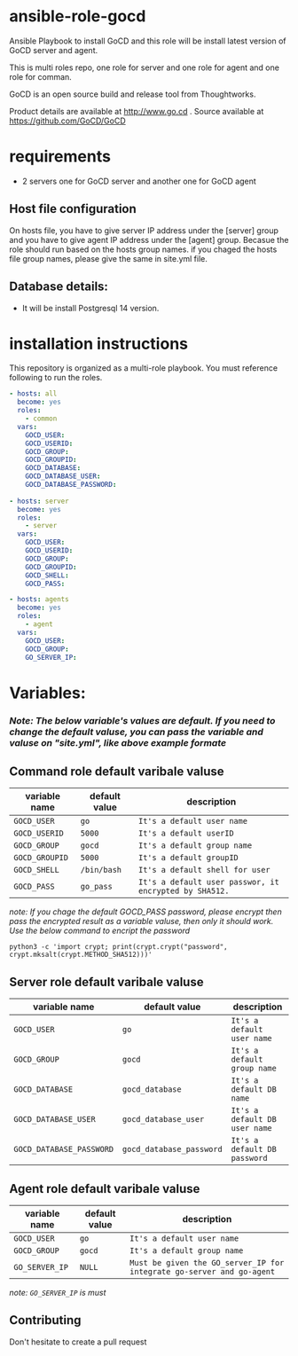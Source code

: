 ansible-role-gocd
=============

Ansible Playbook to install GoCD and this role will be install latest version of GoCD server and agent.

This is multi roles repo, one role for server and one role for agent and one role for comman.

GoCD is an open source build and release tool from Thoughtworks.

Product details are available at http://www.go.cd .  Source available at https://github.com/GoCD/GoCD

# requirements
* 2 servers one for GoCD server and another one for GoCD agent

## Host file configuration
 On hosts file, you have to give server IP address under the [server] group and you have to give agent IP address under the [agent] group. Becasue the role should run based on the hosts group names. if you chaged the hosts file group names, please give the same in site.yml file.

## Database details:
- It will be install Postgresql 14 version.

installation instructions
=========================

This repository is organized as a multi-role playbook. You must reference following to run the roles.
```yml
- hosts: all
  become: yes
  roles:
    - common
  vars:
    GOCD_USER:
    GOCD_USERID: 
    GOCD_GROUP:
    GOCD_GROUPID:
    GOCD_DATABASE:
    GOCD_DATABASE_USER:
    GOCD_DATABASE_PASSWORD:
 
- hosts: server
  become: yes
  roles:
    - server
  vars:
    GOCD_USER: 
    GOCD_USERID: 
    GOCD_GROUP:
    GOCD_GROUPID: 
    GOCD_SHELL:
    GOCD_PASS:

- hosts: agents
  become: yes
  roles:
    - agent
  vars:
    GOCD_USER: 
    GOCD_GROUP:
    GO_SERVER_IP: 
```

# Variables:
 ### *Note: The below variable's values are default. If you need to change the default valuse, you can pass the variable and valuse on "site.yml", like above example formate*

## Command role default varibale valuse
| variable name | default value | description |
| ------------- | ------------- | ----------- |
| `GOCD_USER` | `go` | `It's a default user name` |
| `GOCD_USERID` | `5000` | `It's a default userID` |
| `GOCD_GROUP` | `gocd` | `It's a default group name` |
| `GOCD_GROUPID` | `5000` | `It's a default groupID` |
| `GOCD_SHELL` | `/bin/bash` | `It's a default shell for user` |
| `GOCD_PASS` | `go_pass` | `It's a default user passwor, it encrypted by SHA512.` |

*note: If you chage the default GOCD_PASS password, please encrypt then pass the encrypted result as a variable valuse, then only it should work. Use the below command to encript the password*
  ``` 
  python3 -c 'import crypt; print(crypt.crypt("password", crypt.mksalt(crypt.METHOD_SHA512)))'
  ```

## Server role default varibale valuse
| variable name | default value | description |
| ------------- | ------------- | ----------- |
| `GOCD_USER` | `go` | `It's a default user name` |
| `GOCD_GROUP` | `gocd` | `It's a default group name` |
| `GOCD_DATABASE` | `gocd_database` | `It's a default DB name` |
| `GOCD_DATABASE_USER` | `gocd_database_user` | `It's a default DB user name` |
| `GOCD_DATABASE_PASSWORD` | `gocd_database_password` | `It's a default DB password` |

## Agent role default varibale valuse
| variable name | default value | description |
| ------------- | ------------- | ----------- |
| `GOCD_USER` | `go` | `It's a default user name` |
| `GOCD_GROUP` | `gocd` | `It's a default group name` |
| `GO_SERVER_IP` | `NULL` | `Must be given the GO_server_IP for integrate go-server and go-agent` | 

*note: `GO_SERVER_IP` is must*

## Contributing
Don't hesitate to create a pull request
